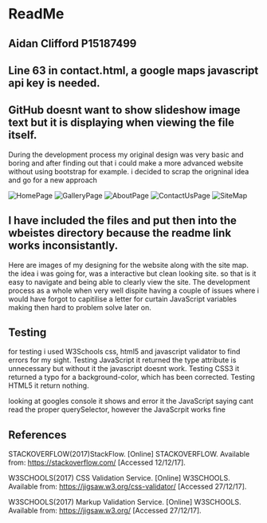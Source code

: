 
# ReadMe

## Aidan Clifford P15187499

## Line 63 in contact.html, a google maps javascript api key is needed.

## GitHub doesnt want to show slideshow image text but it is displaying when viewing the file itself.


During the development process my original design was very basic and boring and after finding out that 
i could make a more advanced website without using bootstrap for example. i decided to scrap the origninal idea 
and go for a new approach

![HomePage](website/SiteSketches.HomePage.jpg)
![GalleryPage](website/SiteSketches.GalleryPage.jpg)
![AboutPage](website/SiteSketches.AboutPage.jpg)
![ContactUsPage](website/SiteSketches.ContactUsPage.jpg)
![SiteMap](website/SiteSketches.SiteMap.jpg)

## I have included the files and put then into the wbeistes directory because the readme link works inconsistantly.

Here are images of my designing for the website along with the site map. the idea i was going for, was a interactive but clean looking site.
so that is it easy to navigate and being able to clearly view the site. The development process as a whole when very well dispite having a
couple of issues where i would have forgot to capitilise a letter for curtain JavaScript variables making then hard to problem solve later on.


## Testing

for testing i used W3Schools css, html5 and javascript validator to find errors for my sight. 
Testing JavaScript it returned the type attribute is unnecessary but without it the javascript doesnt work.
Testing CSS3 it returned a typo for a background-color, which has been corrected.
Testing HTML5 it return nothing.

looking at googles console it shows and error it the JavaScript saying cant read the proper querySelector, however the JavaScrpit works fine

## References

STACKOVERFLOW(2017)StackFlow. [Online] STACKOVERFLOW. Available from: https://stackoverflow.com/ [Accessed 12/12/17].

W3SCHOOLS(2017) CSS Validation Service. [Online] W3SCHOOLS. Available from: https://jigsaw.w3.org/css-validator/ [Accessed 27/12/17].

W3SCHOOLS(2017) Markup Validation Service. [Online] W3SCHOOLS. Available from: https://jigsaw.w3.org/ [Accessed 27/12/17].


